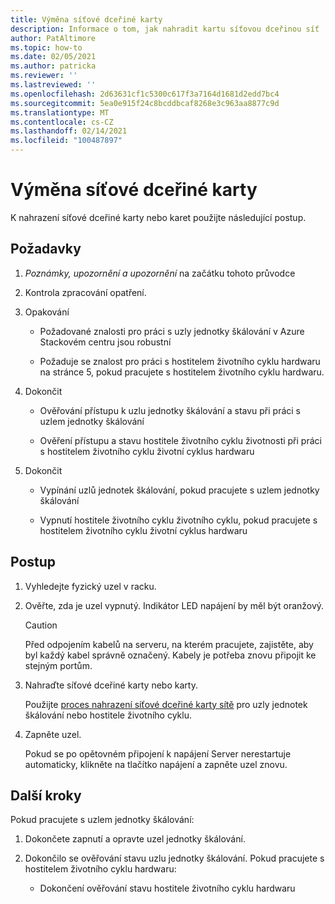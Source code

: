 ```yaml
---
title: Výměna síťové dceřiné karty
description: Informace o tom, jak nahradit kartu síťovou dceřinou síť
author: PatAltimore
ms.topic: how-to
ms.date: 02/05/2021
ms.author: patricka
ms.reviewer: ''
ms.lastreviewed: ''
ms.openlocfilehash: 2d63631cf1c5300c617f3a7164d1681d2edd7bc4
ms.sourcegitcommit: 5ea0e915f24c8bcddbcaf8268e3c963aa8877c9d
ms.translationtype: MT
ms.contentlocale: cs-CZ
ms.lasthandoff: 02/14/2021
ms.locfileid: "100487897"
---
```

# <a name="replacing-a-network-daughter-card"></a>Výměna síťové dceřiné karty

K nahrazení síťové dceřiné karty nebo karet použijte následující postup.

## <a name="prerequisites"></a>Požadavky

1.  *Poznámky, upozornění a upozornění* na začátku tohoto průvodce

2.  Kontrola zpracování opatření.

3.  Opakování

    -   Požadované znalosti pro práci s uzly jednotky škálování v Azure Stackovém centru jsou robustní

    -   Požaduje se znalost pro práci s hostitelem životního cyklu hardwaru na stránce 5, pokud pracujete s hostitelem životního cyklu hardwaru.

4.  Dokončit

    -   Ověřování přístupu k uzlu jednotky škálování a stavu při práci s uzlem jednotky škálování

    -   Ověření přístupu a stavu hostitele životního cyklu životnosti při práci s hostitelem životního cyklu životní cyklus hardwaru

5.  Dokončit

    -   Vypínání uzlů jednotek škálování, pokud pracujete s uzlem jednotky škálování

    -   Vypnutí hostitele životního cyklu životního cyklu, pokud pracujete s hostitelem životního cyklu životní cyklus hardwaru


## <a name="steps"></a>Postup

1.  Vyhledejte fyzický uzel v racku.

2.  Ověřte, zda je uzel vypnutý. Indikátor LED napájení by měl být oranžový.

    > [!CAUTION]
    > Před odpojením kabelů na serveru, na kterém pracujete, zajistěte, aby byl každý kabel správně označený. Kabely je potřeba znovu připojit ke stejným portům.
    
3.  Nahraďte síťové dceřiné karty nebo karty.

    Použijte [proces nahrazení síťové dceřiné karty sítě](https://www.dell.com/support/manuals/us/en/04/poweredge-r640/per640_ism_pub/dell-emc-poweredge-r640-overview?guid=guid-f39be9ba-158c-45e3-b8b1-f07bb750d6d4) pro uzly jednotek škálování nebo hostitele životního cyklu.
    
4.  Zapněte uzel.

    Pokud se po opětovném připojení k napájení Server nerestartuje automaticky, klikněte na tlačítko napájení a zapněte uzel znovu.
    
## <a name="next-steps"></a>Další kroky

Pokud pracujete s uzlem jednotky škálování:

1.  Dokončete zapnutí a opravte uzel jednotky škálování.

2.  Dokončilo se ověřování stavu uzlu jednotky škálování. Pokud pracujete s hostitelem životního cyklu hardwaru:

    -   Dokončení ověřování stavu hostitele životního cyklu hardwaru
    
